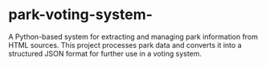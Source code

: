 # park-voting-system-
A Python-based system for extracting and managing park information from HTML sources. This project processes park data and converts it into a structured JSON format for further use in a voting system.

